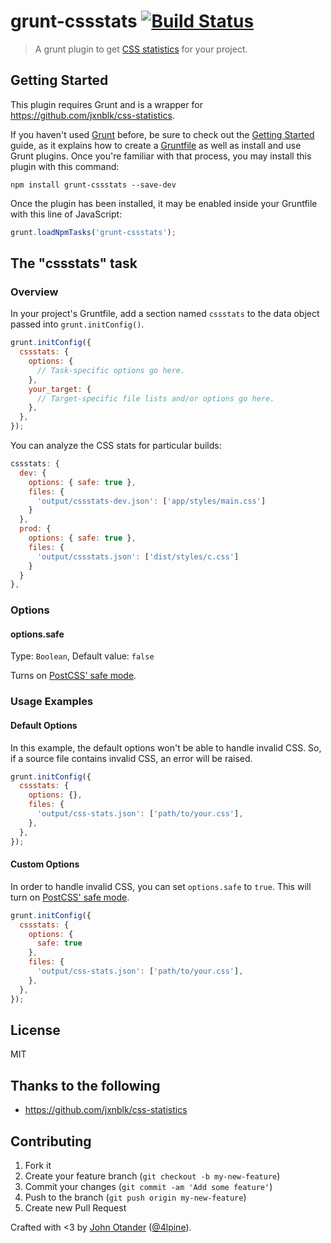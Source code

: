 # grunt-cssstats [![Build Status](https://travis-ci.org/cssstats/grunt-cssstats.svg?branch=master)](https://travis-ci.org/cssstats/grunt-cssstats)

> A grunt plugin to get [CSS statistics](https://github.com/jxnblk/css-statistics) for your project.

## Getting Started

This plugin requires Grunt and is a wrapper for <https://github.com/jxnblk/css-statistics>.

If you haven't used [Grunt](http://gruntjs.com/) before, be sure to check out the [Getting Started](http://gruntjs.com/getting-started) guide, as it explains how to create a [Gruntfile](http://gruntjs.com/sample-gruntfile) as well as install and use Grunt plugins. Once you're familiar with that process, you may install this plugin with this command:

```shell
npm install grunt-cssstats --save-dev
```

Once the plugin has been installed, it may be enabled inside your Gruntfile with this line of JavaScript:

```js
grunt.loadNpmTasks('grunt-cssstats');
```

## The "cssstats" task

### Overview
In your project's Gruntfile, add a section named `cssstats` to the data object passed into `grunt.initConfig()`.

```js
grunt.initConfig({
  cssstats: {
    options: {
      // Task-specific options go here.
    },
    your_target: {
      // Target-specific file lists and/or options go here.
    },
  },
});
```

You can analyze the CSS stats for particular builds:

```js
cssstats: {
  dev: {
    options: { safe: true },
    files: {
      'output/cssstats-dev.json': ['app/styles/main.css']
    }
  },
  prod: {
    options: { safe: true },
    files: {
      'output/cssstats.json': ['dist/styles/c.css']
    }
  }
},
```

### Options

#### options.safe

Type: `Boolean`, Default value: `false`

Turns on [PostCSS' safe mode](https://github.com/postcss/postcss#safe-mode).

### Usage Examples

#### Default Options

In this example, the default options won't be able to handle invalid CSS. So, if a source file
contains invalid CSS, an error will be raised.

```js
grunt.initConfig({
  cssstats: {
    options: {},
    files: {
      'output/css-stats.json': ['path/to/your.css'],
    },
  },
});
```

#### Custom Options

In order to handle invalid CSS, you can set `options.safe` to `true`. This will turn on
[PostCSS' safe mode](https://github.com/postcss/postcss#safe-mode).

```js
grunt.initConfig({
  cssstats: {
    options: {
      safe: true
    },
    files: {
      'output/css-stats.json': ['path/to/your.css'],
    },
  },
});
```

## License

MIT

## Thanks to the following

* <https://github.com/jxnblk/css-statistics>

## Contributing

1. Fork it
2. Create your feature branch (`git checkout -b my-new-feature`)
3. Commit your changes (`git commit -am 'Add some feature'`)
4. Push to the branch (`git push origin my-new-feature`)
5. Create new Pull Request

Crafted with <3 by [John Otander](http://johnotander.com) ([@4lpine](https://twitter.com/4lpine)).
